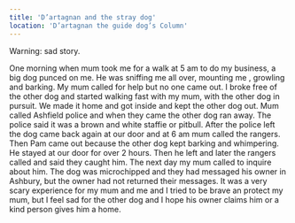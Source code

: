 ```yaml
---
title: 'D’artagnan and the stray dog'
location: 'D’artagnan the guide dog’s Column'
---
```

Warning: sad story.

One morning when mum took me for a walk at 5 am to do my business, a big dog punced on me. He was sniffing me all over, mounting me , growling and barking. My mum called for help but no one came out. I broke free of the other dog and started walking fast with my mum, with the other dog in pursuit. We made it home and got inside and kept the other dog out. Mum called Ashfield police and when they came the other dog ran away. The police said it was a brown and white staffie or pitbull. After the police left the dog came back again at our door and at 6 am mum called the rangers. Then Pam came out because the other dog kept barking and whimpering. He stayed at our door for over 2 hours. Then he left and later the rangers called and said they caught him. The next day my mum called to inquire about him. The dog was microchipped and they had messaged his owner in Ashbury, but the owner had not returned their messages. It was a very scary experience for my mum and me and I tried to be brave an protect my mum, but I feel sad for the other dog and I hope his owner claims him or a kind person gives him a home.